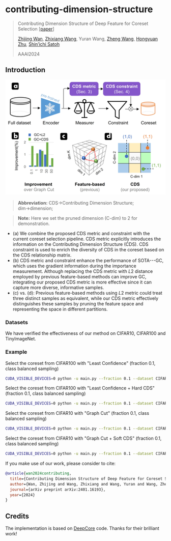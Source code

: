 # contributing-dimension-structure
> Contributing Dimension Structure of Deep Feature for Coreset Selection [[paper](https://arxiv.org/pdf/2401.16193.pdf)]
>
> [Zhijing Wan](https://scholar.google.com/citations?user=eClFXFEAAAAJ&hl=zh-CN&oi=sra), [Zhixiang Wang](https://scholar.google.com/citations?user=yybzbxMAAAAJ&hl=en), Yuran Wang, [Zheng Wang](https://scholar.google.com/citations?user=-WHTbpUAAAAJ), [Hongyuan Zhu](https://hongyuanzhu.github.io/), [Shin’ichi Satoh](https://scholar.google.com/citations?hl=zh-CN&user=7aEF5cQAAAAJ)
>
> AAAI2024

## Introduction

<div align="center">
  <img src="resources/CDS_method_motivation.jpg" width="600"/>
</div>

> **Abbreviation:** CDS&rarr;Contributing Dimension Structure; dim&rarr;dimension;

> **Note:** Here we set the pruned dimension (C-dim) to 2 for demonstration.

- (a) We combine the proposed CDS metric and constraint with the current coreset selection pipeline. CDS metric explicitly introduces the information on the Contributing Dimension Structure (CDS). CDS constraint is used to enrich the diversity of CDS in the coreset based on the CDS relationship matrix.
- (b) CDS metric and constraint enhance the performance of SOTA---GC, which uses the gradient information during the importance measurement. Although replacing the CDS metric with *L*2 distance employed by previous feature-based methods can improve GC, integrating our proposed CDS metric is more effective since it can capture more diverse, informative samples.
- (c) vs. (d): Previous feature-based methods using *L*2 metric could treat three distinct samples as equivalent, while our CDS metric effectively distinguishes these samples by pruning the feature space and representing the space in different partitions.

### Datasets
We have verified the effectiveness of our method on CIFAR10, CIFAR100 and TinyImageNet.

### Example

Select the coreset from CIFAR100 with "Least Confidence" (fraction 0.1, class balanced sampling)
```sh
CUDA_VISIBLE_DEVICES=0 python -u main.py --fraction 0.1 --dataset CIFAR100 --data_path /to/your/datasets --num_exp 5 --workers 4 --optimizer SGD -se 10 --selection Uncertainty --model ResNet18 --lr 0.1 -sp /to/your/save/path --batch 128 --uncertainty LeastConfidence
```

Select the coreset from CIFAR100 with "Least Confidence + Hard CDS" (fraction 0.1, class balanced sampling)
```sh
CUDA_VISIBLE_DEVICES=0 python -u main.py --fraction 0.1 --dataset CIFAR100 --data_path /to/your/datasets --num_exp 5 --workers 4 --optimizer SGD -se 10 --selection Uncertainty_Hard --model ResNet18 --lr 0.1 -sp /to/your/save/path --batch 128 --uncertainty LeastConfidence
```

Select the coreset from CIFAR10 with "Graph Cut" (fraction 0.1, class balanced sampling)
```sh
CUDA_VISIBLE_DEVICES=0 python -u main.py --fraction 0.1 --dataset CIFAR10 --data_path /to/your/datasets --num_exp 5 --workers 4 --optimizer SGD -se 10 --selection Submodular --model ResNet18 --lr 0.1 -sp /to/your/save/path --batch 128
```

Select the coreset from CIFAR10 with "Graph Cut + Soft CDS" (fraction 0.1, class balanced sampling)
```sh
CUDA_VISIBLE_DEVICES=0 python -u main.py --fraction 0.1 --dataset CIFAR10 --data_path /to/your/datasets --num_exp 5 --workers 4 --optimizer SGD -se 10 --selection Submodular_Soft --model ResNet18 --lr 0.1 -sp /to/your/save/path --batch 128 --submodular GraphCut_CDS
```

If you make use of our work, please consider to cite:

```bibtex
@article{wan2024contributing,
  title={Contributing Dimension Structure of Deep Feature for Coreset Selection},
  author={Wan, Zhijing and Wang, Zhixiang and Wang, Yuran and Wang, Zheng and Zhu, Hongyuan and Satoh, Shin'ichi},
  journal={arXiv preprint arXiv:2401.16193},
  year={2024}
}
```

## Credits
The implementation is based on [DeepCore](https://github.com/PatrickZH/DeepCore) code. Thanks for their brilliant work!
